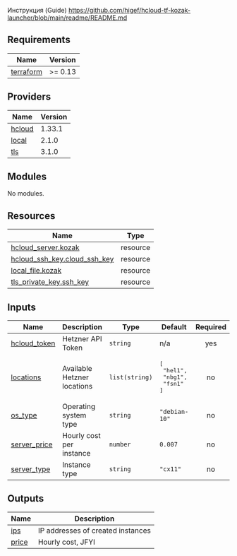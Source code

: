 Инструкция (Guide) https://github.com/higef/hcloud-tf-kozak-launcher/blob/main/readme/README.md

<!-- BEGIN_TF_DOCS -->
## Requirements

| Name | Version |
|------|---------|
| <a name="requirement_terraform"></a> [terraform](#requirement\_terraform) | >= 0.13 |

## Providers

| Name | Version |
|------|---------|
| <a name="provider_hcloud"></a> [hcloud](#provider\_hcloud) | 1.33.1 |
| <a name="provider_local"></a> [local](#provider\_local) | 2.1.0 |
| <a name="provider_tls"></a> [tls](#provider\_tls) | 3.1.0 |

## Modules

No modules.

## Resources

| Name | Type |
|------|------|
| [hcloud_server.kozak](https://registry.terraform.io/providers/hetznercloud/hcloud/latest/docs/resources/server) | resource |
| [hcloud_ssh_key.cloud_ssh_key](https://registry.terraform.io/providers/hetznercloud/hcloud/latest/docs/resources/ssh_key) | resource |
| [local_file.kozak](https://registry.terraform.io/providers/hashicorp/local/latest/docs/resources/file) | resource |
| [tls_private_key.ssh_key](https://registry.terraform.io/providers/hashicorp/tls/latest/docs/resources/private_key) | resource |

## Inputs

| Name | Description | Type | Default | Required |
|------|-------------|------|---------|:--------:|
| <a name="input_hcloud_token"></a> [hcloud\_token](#input\_hcloud\_token) | Hetzner API Token | `string` | n/a | yes |
| <a name="input_locations"></a> [locations](#input\_locations) | Available Hetzner locations | `list(string)` | <pre>[<br>  "hel1",<br>  "nbg1",<br>  "fsn1"<br>]</pre> | no |
| <a name="input_os_type"></a> [os\_type](#input\_os\_type) | Operating system type | `string` | `"debian-10"` | no |
| <a name="input_server_price"></a> [server\_price](#input\_server\_price) | Hourly cost per instance | `number` | `0.007` | no |
| <a name="input_server_type"></a> [server\_type](#input\_server\_type) | Instance type | `string` | `"cx11"` | no |

## Outputs

| Name | Description |
|------|-------------|
| <a name="output_ips"></a> [ips](#output\_ips) | IP addresses of created instances |
| <a name="output_price"></a> [price](#output\_price) | Hourly cost, JFYI |
<!-- END_TF_DOCS -->